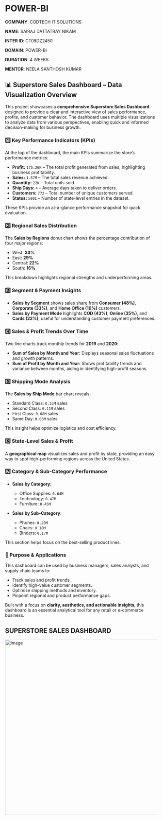 # POWER-BI

**COMPANY**: CODTECH IT SOLUTIONS

**NAME**: SAIRAJ DATTATRAY NIKAM

**INTER ID**: CT08DZ2450

**DOMAIN**: POWER-BI

**DURATION**: 4 WEEKS

**MENTOR**: NEELA SANTHOSH KUMAR

## 📊 Superstore Sales Dashboard – Data Visualization Overview

This project showcases a **comprehensive Superstore Sales Dashboard** designed to provide a clear and interactive view of sales performance, profits, and customer behavior. The dashboard uses multiple visualizations to analyze data from various perspectives, enabling quick and informed decision-making for business growth.

### **1️⃣ Key Performance Indicators (KPIs)**

At the top of the dashboard, the main KPIs summarize the store’s performance metrics:

* **Profit:** `175.26K` – The total profit generated from sales, highlighting business profitability.
* **Sales:** `1.57M` – The total sales revenue achieved.
* **Quantity:** `22K` – Total units sold.
* **Ship Days:** `4` – Average days taken to deliver orders.
* **Customers:** `773` – Total number of unique customers served.
* **States:** `5901` – Number of state-level entries in the dataset.

These KPIs provide an at-a-glance performance snapshot for quick evaluation.

### **2️⃣ Regional Sales Distribution**

The **Sales by Regions** donut chart shows the percentage contribution of four major regions:

* West: **33%**
* East: **29%**
* Central: **22%**
* South: **16%**

This breakdown highlights regional strengths and underperforming areas.

### **3️⃣ Segment & Payment Insights**

* **Sales by Segment** shows sales share from **Consumer (48%)**, **Corporate (33%)**, and **Home Office (19%)** customers.
* **Sales by Payment Mode** highlights **COD (43%)**, **Online (35%)**, and **Cards (22%)**, useful for understanding customer payment preferences.

### **4️⃣ Sales & Profit Trends Over Time**

Two line charts track monthly trends for **2019** and **2020**:

* **Sum of Sales by Month and Year:** Displays seasonal sales fluctuations and growth patterns.
* **Sum of Profit by Month and Year:** Shows profitability trends and variance between months, aiding in identifying high-profit seasons.

### **5️⃣ Shipping Mode Analysis**

The **Sales by Ship Mode** bar chart reveals:

* Standard Class: `0.33M` sales
* Second Class: `0.11M` sales
* First Class: `0.08M` sales
* Same Day: `0.03M` sales

This insight helps optimize logistics and cost efficiency.

### **6️⃣ State-Level Sales & Profit**

A **geographical map** visualizes sales and profit by state, providing an easy way to spot high-performing regions across the United States.

### **7️⃣ Category & Sub-Category Performance**

* **Sales by Category:**

  * Office Supplies: `0.64M`
  * Technology: `0.47M`
  * Furniture: `0.45M`
* **Sales by Sub-Category:**

  * Phones: `0.20M`
  * Chairs: `0.18M`
  * Binders: `0.17M`

This section helps focus on the best-selling product lines.

### **📌 Purpose & Applications**

This dashboard can be used by business managers, sales analysts, and supply chain teams to:

* Track sales and profit trends.
* Identify high-value customer segments.
* Optimize shipping methods and inventory.
* Pinpoint regional and product performance gaps.

Built with a focus on **clarity, aesthetics, and actionable insights**, this dashboard is an essential analytical tool for any retail or e-commerce business.

## SUPERSTORE SALES DASHBOARD

<img width="1025" height="577" alt="Image" src="https://github.com/user-attachments/assets/3cc0815c-6c61-40e8-9259-ff28edba3f89" />


